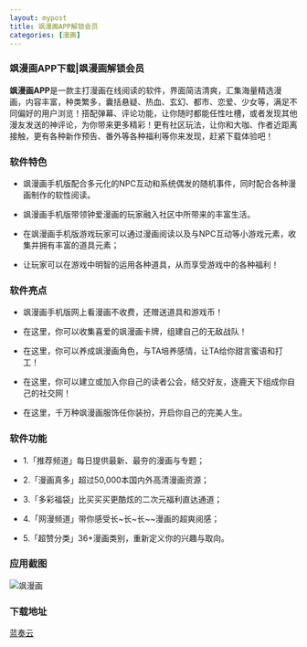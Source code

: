 ```yaml
---
layout: mypost
title: 飒漫画APP解锁会员
categories: [漫画]
---
```


### **飒漫画APP下载|飒漫画解锁会员**

**飒漫画APP**是一款主打漫画在线阅读的软件，界面简洁清爽，汇集海量精选漫画，内容丰富，种类繁多，囊括悬疑、热血、玄幻、都市、恋爱、少女等，满足不同偏好的用户浏览！搭配弹幕、评论功能，让你随时都能任性吐槽，或者发现其他漫友发送的神评论，为你带来更多精彩！更有社区玩法，让你和大咖、作者近距离接触，更有各种新作预告、番外等各种福利等你来发现，赶紧下载体验吧！

### 软件特色

* 飒漫画手机版配合多元化的NPC互动和系统偶发的随机事件，同时配合各种漫画制作的软性阅读。

* 飒漫画手机版带领钟爱漫画的玩家融入社区中所带来的丰富生活。

* 在飒漫画手机版游戏玩家可以通过漫画阅读以及与NPC互动等小游戏元素，收集并拥有丰富的道具元素；

* 让玩家可以在游戏中明智的运用各种道具，从而享受游戏中的各种福利！

### 软件亮点

* 飒漫画手机版网上看漫画不收费，还赠送道具和游戏币！

* 在这里，你可以收集喜爱的飒漫画卡牌，组建自己的无敌战队！

* 在这里，你可以养成飒漫画角色，与TA培养感情，让TA给你甜言蜜语和打工！

* 在这里，你可以建立或加入你自己的读者公会，结交好友，逐鹿天下组成你自己的社交网！

* 在这里，千万种飒漫画服饰任你装扮，开启你自己的完美人生。

### 软件功能

- 1.「推荐频道」每日提供最新、最夯的漫画与专题；

- 2.「漫画真多」超过50,000本国内外高清漫画资源；

- 3.「多彩福袋」比买买买更酷炫的二次元福利直达通道；

- 4.「网漫频道」带你感受长~长~长~~漫画的超爽阅感；

- 5.「超赞分类」36+漫画类别，重新定义你的兴趣与取向。

### 应用截图

![飒漫画](https://mrxmgzh.oss-cn-beijing.aliyuncs.com/img/飒漫画.jpg)


### 下载地址

[蓝奏云](https://boqiang.lanzouy.com/ix7Ju1hc65he)
